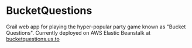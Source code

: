 # BucketQuestions
Grail web app for playing the hyper-popular party game known as "Bucket Questions". Currently deployed on AWS Elastic Beanstalk at [bucketquestions.us.to](http://bucketquestions.us.to)
